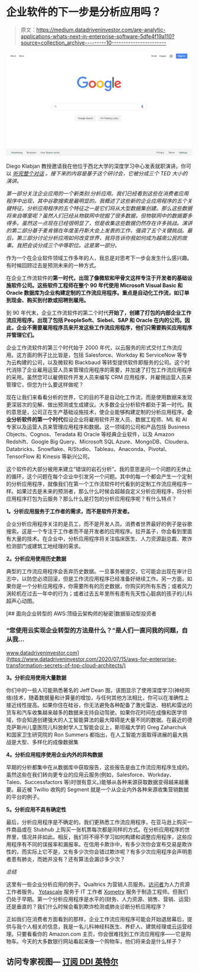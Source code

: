 # 企业软件的下一步是分析应用吗？

> 原文：<https://medium.datadriveninvestor.com/are-analytic-applications-whats-next-in-enterprise-software-5dfe4f19a110?source=collection_archive---------10----------------------->

![](img/3f9d3ec567935fc31d45873670f2f9bb.png)

Diego Klabjan 教授邀请我在他位于西北大学的深度学习中心发表就职演讲。你可以 [*听完整个对话*](https://northwestern.zoom.us/rec/play/VxXYxD-4QUIvJhxxQUGuOu3jJlyo_6zPfc-Fc_vbWS-z-DI9bVpL6LtL14mUgy11OldtJbm5UhUhtn5C.FLOSp912X18_802o?continueMode=true&_x_zm_rtaid=cGuAFsYHRoubeyJeYAFh3A.1606760273008.b4f8f96428bef2dada6c8869ce4b9ae8&_x_zm_rhtaid=131) *。接下来的内容是基于这个研讨会，它被分成三个 TED 大小的演讲。*

*第一部分关注企业应用的一个新类别:分析应用。我们已经看到这些在消费者应用程序中出现，其中谷歌搜索是最明显的。我概述了这些新的企业应用程序的五个关键特征。分析应用程序的五个特征之一是它们将从大型数据集创建。那么这些数据将来自哪里呢？虽然人们已经从物联网中挖掘了很多数据，但物联网中的数据要多得多。虽然这一点现在已经很明显了，但是收集这些数据仍然存在许多挑战。演讲的第二部分基于麦肯锡在年度圣丹斯大会上发表的工作，强调了五个关键挑战。最后，第三部分讨论分析应用如何改变世界，我将告诉你我如何成为越南公民的故事。我把会谈分成三个中等职位。这是第一部分。*

作为一个在企业软件领域工作多年的人，我总是对思考下一步会发生什么感兴趣。有时候回顾过去是预测未来的一种方式。

在企业工作流软件的**第一时代，出现了像微软和甲骨文这样专注于开发者的基础设施软件公司。这些软件工程师在整个 90 年代使用 Microsoft Visual Basic 和 Oracle 数据库为企业构建定制的工作流应用程序。重点是自动化工作流，如订单到现金、购买到付款或招聘到雇用。**

到 90 年代末，企业工作流软件的第二个时代**开始了，创建了打包的内部企业工作流应用程序。出现了包括 PeopleSoft、Siebel、SAP 和 Oracle 在内的公司。因此，企业不需要雇用程序员来开发这些工作流应用程序，他们只需要购买应用程序并管理它们。**

企业工作流软件的第三个时代始于 2000 年代，以云服务的形式交付工作流应用。这方面的例子比比皆是，包括 Salesforce、Workday 和 ServiceNow 等专为云构建的公司，以及微软和 Blackbaud 等转型提供软件即服务的公司。这个时代消除了企业雇用运营人员来管理应用程序的需要，并加速了打包工作流应用程序的采用。虽然您可以雇佣软件开发人员来编写 CRM 应用程序，并雇佣运营人员来管理它，但您为什么要这样做呢？

现在让我们来看看分析的世界，它的目的不是自动化工作流，而是使用数据来发现更深层次的见解、做出预测或生成建议。大多数企业分析软件都处于第一时代。我的意思是，公司正在生产基础设施技术，使企业能够构建定制的分析应用程序。**企业分析软件的第一个时代**假设企业将雇用软件开发人员、数据工程师、ML 和 AI 专家以及运营人员来管理应用程序和数据。这一领域的公司和产品包括 Business Objects、Cognos、Teradata 和 Oracle 等经典企业软件，以及 Amazon Redshift、Google Big Query、Microsoft SQL Azure、MongoDB、Cloudera、Databricks、Snowflake、R/Studio、Tableau、Anaconda、Pivotal、TensorFlow 和 Kinesis 等新兴公司。

这个软件的大部分被用来建立“错误的岩石分析”。我的意思是问一个问题的无休止的循环，这个问题在每个企业中引发另一个问题。其中的每一个都会产生一个定制的分析应用程序，就像我们在第一个工作流软件时代看到的定制工作流应用程序一样。如果过去是未来的预测者，那么什么时候会超越自定义分析应用程序，将分析应用程序打包为云服务？那么什么是打包的分析应用程序呢？有什么特点？

**1。分析应用服务于工作者的需求，而不是软件开发者。**

企业分析应用程序关注的是员工，而不是开发人员。消费者世界最好的例子是谷歌搜索。这是一个专注于工作者而不是开发者的应用程序。拉开盖子，你会看到里面有大量的技术。在企业中，分析应用程序将关注临床医生、人力资源副总裁、欺诈检测部门或建筑工地经理的需求。

**2。分析应用使用历史数据**

典型的工作流应用程序会丢弃历史数据。一旦事务被提交，它可能会出现在审计日志中，以防您必须回滚，但是工作流应用程序已经准备好继续工作。另一方面，如果你是一个分析应用程序，你需要所有的历史数据，你购买的所有东西；或者风力涡轮机在过去一年中的行为；或者过去五年里所有患有先天性心脏病的孩子的儿科超声心动图。

[](https://www.datadriveninvestor.com/2020/07/15/aws-for-enterprise-transformation-secrets-of-top-cloud-architects/) [## 面向企业转型的 AWS:顶级云架构师的秘密|数据驱动型投资者

### “您使用云实现企业转型的方法是什么？”是人们一直问我的问题，自从我…

www.datadriveninvestor.com](https://www.datadriveninvestor.com/2020/07/15/aws-for-enterprise-transformation-secrets-of-top-cloud-architects/) 

**3。分析应用使用大量数据**

你们中的一些人可能熟悉著名的 Jeff Dean 图，该图显示了使用深度学习(神经网络)技术，随着数据量和计算量的增加，与任何其他方法相比，你可以在准确性上接近线性提高。如果你住在硅谷，你无法避免各种配备了激光雷达、相机和雷达的货车和汽车收集越来越多的数据来支持自动驾驶。如果你花时间在成像和医学领域，你会知道创建强大的人工智能算法的最大障碍是大量不同的数据。在最近的德克萨斯州儿童医院儿科放射学人工智能会议上，斯坦福大学的 Greg Zaharchuk 和国家卫生研究院的 Ron Summers 都指出，在人工智能方面取得进展的最大挑战是大型、多样化的成像数据集

**4。分析应用程序使用企业内外的异构数据**

早期的分析都集中在从数据库中获取报告，这些报告是由工作流应用程序生成的。虽然这些在我们转向更专业的应用云服务(例如，Salesforce、Workday、Taleo、Successfactors 等)时很有意义。)能够从各种来源获取数据变得越来越重要。最近被 Twillio 收购的 Segment 就是一个从企业内外各种来源收集营销数据的平台的例子。

**5。分析应用不具有确定性**

最后，分析应用程序是不确定的。我们更熟悉工作流应用程序，在亚马逊上购买一件商品或在 Stubhub 上购买一张机票每次都是同样的方式。在分析应用程序的世界里，情况并非如此。相反，我们将不得不学习如何构建和调整应用程序，这些应用程序有不同的误报率和漏报率。在信用卡欺诈中，有多少次你会宣布交易是欺诈性的，而实际上它不是，又有多少次你会错过欺诈呢？有多少次应用程序会声明患者患有肺炎，而她并没有？还有算法会漏诊多少次？

*总结*

这里有一些企业分析应用的例子。Qualtrics 为营销人员服务。[访问者](https://www.visier.com/)为人力资源工作者服务。 [Yotascale](https://www.yotascale.com/) 服务于 IT 工作者 [Xometry](https://www.xometry.com/) 服务于制造工程师。但我们仍处于早期。第一个分析应用程序是水平的(财务、人力资源、销售、营销、运营)还是垂直的？我们什么时候会看到欺诈检测或肺炎诊断分析应用程序？

正如我们在消费者方面看到的那样，企业工作流应用程序可能会开始退居幕后，提供与我个人相关的信息，我是一名儿科神经科医生、养虾人、建筑经理或云运营经理。只要看看你的 Amazon.com 主页，你会很难找到工作流应用程序——它是购物车。今天的大多数银行网站看起来像一个购物车，他们将来会是什么样子？

## 访问专家视图— [订阅 DDI 英特尔](https://datadriveninvestor.com/ddi-intel)